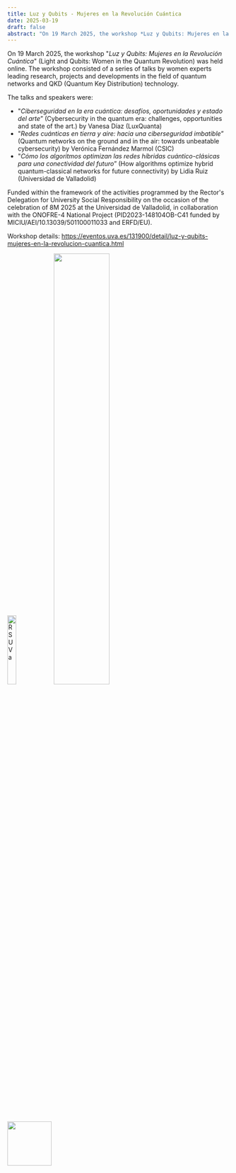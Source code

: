 ```yaml
---
title: Luz y Qubits - Mujeres en la Revolución Cuántica
date: 2025-03-19
draft: false
abstract: "On 19 March 2025, the workshop *Luz y Qubits: Mujeres en la Revolución Cuántica* (Light and Qubits: Women in the Quantum Revolution) was held online. The workshop consisted of a series of talks by women experts leading research, projects and developments in the field of quantum networks and QKD (Quantum Key Distribution) technology."
---
```


On 19 March 2025, the workshop "*Luz y Qubits: Mujeres en la Revolución Cuántica*" (Light and Qubits: Women in the Quantum Revolution) was held online. The workshop consisted of a series of talks by women experts leading research, projects and developments in the field of quantum networks and QKD (Quantum Key Distribution) technology.

The talks and speakers were:
- "*Ciberseguridad en la era cuántica: desafíos, oportunidades y estado del arte*” (Cybersecurity in the quantum era: challenges, opportunities and state of the art.) by Vanesa Díaz (LuxQuanta)
- "*Redes cuánticas en tierra y aire: hacia una ciberseguridad imbatible*” (Quantum networks on the ground and in the air: towards unbeatable cybersecurity) by Verónica Fernández Marmol (CSIC)
- "*Cómo los algoritmos optimizan las redes híbridas cuántico-clásicas para una conectividad del futuro*” (How algorithms optimize hybrid quantum-classical networks for future connectivity) by Lidia Ruiz (Universidad de Valladolid)

Funded within the framework of the activities programmed by the Rector's Delegation for University Social Responsibility on the occasion of the celebration of 8M 2025 at the Universidad de Valladolid, in collaboration with the ONOFRE-4 National Project (PID2023-148104OB-C41 funded by MICIU/AEI/10.13039/501100011033 and ERFD/EU).

Workshop details: https://eventos.uva.es/131900/detail/luz-y-qubits-mujeres-en-la-revolucion-cuantica.html

<img src="https://eventos.uva.es/getFiles/hash/M3cjZ2UzN0IGO0YDMlN2Y4QGM3QWMhFjYQ2NhFzMzMD:VXlUbkhldTNJSmhXbzZHZUVCUlVVeFp5NW5VK2FmOW93TFY1MDIyK1JDdDJTY2p0aGhlaU5LRG1ZQzkrM0lKRnpmSkx1Z2ZNb3BQSmhpMFc0QkhLVnlCOXhaYW1pMExMQjhDdEp6MFYwNXFacUgza2pVaEQ2SXVTcmwwcFVjTmI3eU43eldZbGRRNDdpL3ZoMTUxYUJqQ200UndxS050L3hiYi9zSXV6NW5BREttMW1IYllqSUFKNlZFUG5GTDdC" alt="RSUVa" width="20%" height="20%"> <img src="https://eventos.uva.es/getFiles/hash/ZxYTN2YDM2YTY2EjMhZWOlJ2M5gzYyYmNcDMiBDNhFm:N1pVSHlCWGZZRy9EUGhvWkFSMU9OaTA3SnZ6bktHNFdKdzFsWGllcEt1aEdKbTEycXRMazBmdUJpYTVoSS9aMWM0ak0rMHBZTHhDNXhzZWxEb0hRL212SjRMOHBHWDQ1Snc5ejY0NUJydG4vVm8yYy9QTkRqVUpBK0orU3FvUDhJVVFHVmFOZW1ycmU5R3Z3enpudkxrejFza0FwSHROTzRTYUsyRXE5S1Y4NCtFc2FsakZIdXZIVmNwWmgxTGtQ" width="50%" height="50%">

<img src="https://eventos.uva.es/getFiles/hash/Z1YDN0Y2Y2UjM5E2Y4IDMxMWOzMjM5YTYkTO2MzMiFG:eHFLRXdTaFUvMy9XcjFJVnROZTdUd3JLek9DRFE3ejY4b25paG1YLzJlVDloNXVzdTZHVjZoUXdPSWpXQUtBczljVGdmNW1hYVNVTnJsRU5RTFBYTjI4NVhzQXJZaE8xZytnRlA3akZXOXVhbG1XY3FqeEIrb1NNLzVwbHY3TFl0aVdubjIzOXpNSWpnNGpUNDFNUDExblpvWS9XR1JFelM4V1RMam0rS0wzTW94VDJ2cFVPMWdIZUVvVDFkQjBRN1kxK1FMV0Y5YXgwaTREK2Jiei9hQT09" height="100"/>
<!--more-->
